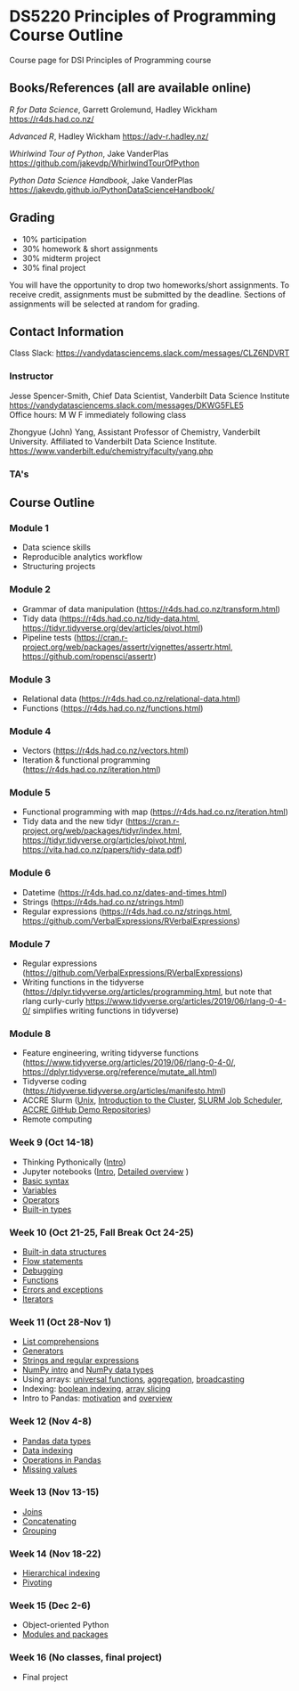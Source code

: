 # DS5220 Principles of Programming Course Outline

Course page for DSI Principles of Programming course



## Books/References (all are available online)

*R for Data Science*, Garrett Grolemund, Hadley Wickham
https://r4ds.had.co.nz/

*Advanced R*, Hadley Wickham
https://adv-r.hadley.nz/

*Whirlwind Tour of Python*, Jake VanderPlas
https://github.com/jakevdp/WhirlwindTourOfPython

*Python Data Science Handbook*, Jake VanderPlas  https://jakevdp.github.io/PythonDataScienceHandbook/


## Grading

- 10% participation
- 30% homework & short assignments
- 30% midterm project
- 30% final project

You will have the opportunity to drop two homeworks/short assignments. To receive credit, assignments must be submitted by the deadline. Sections of assignments will be selected at random for grading. 

## Contact Information

Class Slack: https://vandydatasciencems.slack.com/messages/CLZ6NDVRT

### Instructor

Jesse Spencer-Smith, Chief Data Scientist, Vanderbilt Data Science Institute  
https://vandydatasciencems.slack.com/messages/DKWG5FLE5  
Office hours: M W F immediately following class

Zhongyue (John) Yang, Assistant Professor of Chemistry, Vanderbilt University. 
Affiliated to Vanderbilt Data Science Institute.
https://www.vanderbilt.edu/chemistry/faculty/yang.php

### TA's




## Course Outline

### Module 1
- Data science skills
- Reproducible analytics workflow
- Structuring projects

### Module 2
- Grammar of data manipulation (https://r4ds.had.co.nz/transform.html)
- Tidy data (https://r4ds.had.co.nz/tidy-data.html, https://tidyr.tidyverse.org/dev/articles/pivot.html)
- Pipeline tests (https://cran.r-project.org/web/packages/assertr/vignettes/assertr.html, https://github.com/ropensci/assertr)

### Module 3
- Relational data (https://r4ds.had.co.nz/relational-data.html)
- Functions (https://r4ds.had.co.nz/functions.html)

### Module 4
- Vectors (https://r4ds.had.co.nz/vectors.html)
- Iteration & functional programming (https://r4ds.had.co.nz/iteration.html)

### Module 5
- Functional programming with map (https://r4ds.had.co.nz/iteration.html)
- Tidy data and the new tidyr (https://cran.r-project.org/web/packages/tidyr/index.html, https://tidyr.tidyverse.org/articles/pivot.html, https://vita.had.co.nz/papers/tidy-data.pdf)

### Module 6
- Datetime (https://r4ds.had.co.nz/dates-and-times.html)
- Strings (https://r4ds.had.co.nz/strings.html)
- Regular expressions (https://r4ds.had.co.nz/strings.html, https://github.com/VerbalExpressions/RVerbalExpressions)

### Module 7
- Regular expressions (https://github.com/VerbalExpressions/RVerbalExpressions)
- Writing functions in the tidyverse (https://dplyr.tidyverse.org/articles/programming.html, but note that rlang curly-curly https://www.tidyverse.org/articles/2019/06/rlang-0-4-0/ simplifies writing functions in tidyverse)

### Module 8
- Feature engineering, writing tidyverse functions (https://www.tidyverse.org/articles/2019/06/rlang-0-4-0/, https://dplyr.tidyverse.org/reference/mutate_all.html)
- Tidyverse coding (https://tidyverse.tidyverse.org/articles/manifesto.html)
- ACCRE Slurm ([Unix](https://cdn.vanderbilt.edu/vu-wp0/wp-content/uploads/sites/157/2017/10/26205557/NewIntroToUnix.pdf), [Introduction to the Cluster](https://cdn.vanderbilt.edu/vu-wp0/wp-content/uploads/sites/157/2018/12/13173622/intro_to_cluster_2018.pdf), [SLURM Job Scheduler](https://cdn.vanderbilt.edu/vu-wp0/wp-content/uploads/sites/157/2019/03/28204601/intro_to_slurm.pdf), [ACCRE GitHub Demo Repositories](https://github.com/accre))
- Remote computing


### Week 9 (Oct 14-18)
- Thinking Pythonically ([Intro](https://nbviewer.jupyter.org/github/jakevdp/WhirlwindTourOfPython/blob/master/00-Introduction.ipynb))
- Jupyter notebooks ([Intro](https://nbviewer.jupyter.org/github/jakevdp/WhirlwindTourOfPython/blob/master/01-How-to-Run-Python-Code.ipynb), [Detailed overview](https://hub.gke.mybinder.org/user/ipython-ipython-in-depth-fhki5vmr/notebooks/binder/Index.ipynb) )
- [Basic syntax](https://nbviewer.jupyter.org/github/jakevdp/WhirlwindTourOfPython/blob/master/02-Basic-Python-Syntax.ipynb) 
- [Variables](https://nbviewer.jupyter.org/github/jakevdp/WhirlwindTourOfPython/blob/master/03-Semantics-Variables.ipynb)
- [Operators](https://nbviewer.jupyter.org/github/jakevdp/WhirlwindTourOfPython/blob/master/04-Semantics-Operators.ipynb)
- [Built-in types](https://nbviewer.jupyter.org/github/jakevdp/WhirlwindTourOfPython/blob/master/05-Built-in-Scalar-Types.ipynb)

### Week 10 (Oct 21-25, Fall Break Oct 24-25)
- [Built-in data structures](https://nbviewer.jupyter.org/github/jakevdp/WhirlwindTourOfPython/blob/master/06-Built-in-Data-Structures.ipynb)
- [Flow statements](https://nbviewer.jupyter.org/github/jakevdp/WhirlwindTourOfPython/blob/master/07-Control-Flow-Statements.ipynb)
- [Debugging](https://github.com/jakevdp/PythonDataScienceHandbook/blob/master/notebooks/01.06-Errors-and-Debugging.ipynb)
- [Functions](https://nbviewer.jupyter.org/github/jakevdp/WhirlwindTourOfPython/blob/master/08-Defining-Functions.ipynb)
- [Errors and exceptions](https://nbviewer.jupyter.org/github/jakevdp/WhirlwindTourOfPython/blob/master/09-Errors-and-Exceptions.ipynb)
- [Iterators](https://nbviewer.jupyter.org/github/jakevdp/WhirlwindTourOfPython/blob/master/10-Iterators.ipynb)

### Week 11 (Oct 28-Nov 1)
- [List comprehensions](https://nbviewer.jupyter.org/github/jakevdp/WhirlwindTourOfPython/blob/master/11-List-Comprehensions.ipynb)
- [Generators](http://nbviewer.jupyter.org/github/jakevdp/WhirlwindTourOfPython/blob/master/12-Generators.ipynb)
- [Strings and regular expressions](http://nbviewer.jupyter.org/github/jakevdp/WhirlwindTourOfPython/blob/master/14-Strings-and-Regular-Expressions.ipynb)
- [NumPy intro](https://github.com/jakevdp/PythonDataScienceHandbook/blob/master/notebooks/02.00-Introduction-to-NumPy.ipynb) and [NumPy data types](https://github.com/jakevdp/PythonDataScienceHandbook/blob/master/notebooks/02.01-Understanding-Data-Types.ipynb)
- Using arrays: [universal functions](https://github.com/jakevdp/PythonDataScienceHandbook/blob/master/notebooks/02.03-Computation-on-arrays-ufuncs.ipynb), [aggregation](https://github.com/jakevdp/PythonDataScienceHandbook/blob/master/notebooks/02.04-Computation-on-arrays-aggregates.ipynb), [broadcasting](https://github.com/jakevdp/PythonDataScienceHandbook/blob/master/notebooks/02.05-Computation-on-arrays-broadcasting.ipynb)
- Indexing: [boolean indexing](https://github.com/jakevdp/PythonDataScienceHandbook/blob/master/notebooks/02.06-Boolean-Arrays-and-Masks.ipynb), [array slicing](https://github.com/jakevdp/PythonDataScienceHandbook/blob/master/notebooks/02.07-Fancy-Indexing.ipynb)
- Intro to Pandas: [motivation](https://github.com/jakevdp/PythonDataScienceHandbook/blob/master/notebooks/02.09-Structured-Data-NumPy.ipynb) and [overview](https://github.com/jakevdp/PythonDataScienceHandbook/blob/master/notebooks/03.00-Introduction-to-Pandas.ipynb)

### Week 12 (Nov 4-8)
- [Pandas data types](https://github.com/jakevdp/PythonDataScienceHandbook/blob/master/notebooks/03.01-Introducing-Pandas-Objects.ipynb)
- [Data indexing](https://github.com/jakevdp/PythonDataScienceHandbook/blob/master/notebooks/03.02-Data-Indexing-and-Selection.ipynb)
- [Operations in Pandas](https://github.com/jakevdp/PythonDataScienceHandbook/blob/master/notebooks/03.03-Operations-in-Pandas.ipynb)
- [Missing values](https://github.com/jakevdp/PythonDataScienceHandbook/blob/master/notebooks/03.04-Missing-Values.ipynb)

### Week 13 (Nov 13-15)
- [Joins](https://github.com/jakevdp/PythonDataScienceHandbook/blob/master/notebooks/03.07-Merge-and-Join.ipynb)
- [Concatenating](https://github.com/jakevdp/PythonDataScienceHandbook/blob/master/notebooks/03.06-Concat-And-Append.ipynb)
- [Grouping](https://github.com/jakevdp/PythonDataScienceHandbook/blob/master/notebooks/03.08-Aggregation-and-Grouping.ipynb)

### Week 14 (Nov 18-22)
- [Hierarchical indexing](https://github.com/jakevdp/PythonDataScienceHandbook/blob/master/notebooks/03.05-Hierarchical-Indexing.ipynb)
- [Pivoting](https://github.com/jakevdp/PythonDataScienceHandbook/blob/master/notebooks/03.09-Pivot-Tables.ipynb)

### Week 15 (Dec 2-6)
- Object-oriented Python
- [Modules and packages](https://nbviewer.jupyter.org/github/jakevdp/WhirlwindTourOfPython/blob/master/13-Modules-and-Packages.ipynb)

### Week 16 (No classes, final project)
- Final project

